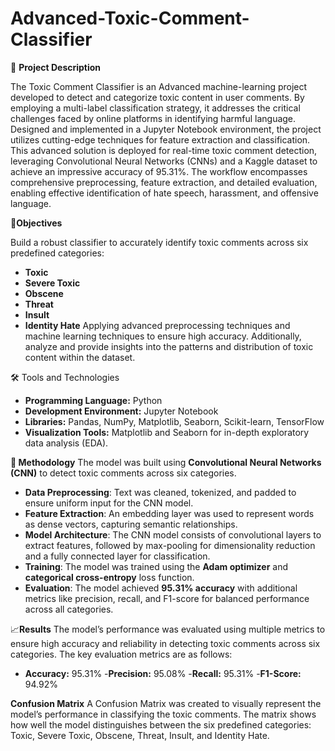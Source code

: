 # Advanced-Toxic-Comment-Classifier

📜 **Project Description**
 
The Toxic Comment Classifier is an Advanced machine-learning project developed to detect and categorize toxic content in user comments. By employing a multi-label classification strategy, it addresses the critical challenges faced by online platforms in identifying harmful language. Designed and implemented in a Jupyter Notebook environment, the project utilizes cutting-edge techniques for feature extraction and classification.
This advanced solution is deployed for real-time toxic comment detection, leveraging Convolutional Neural Networks (CNNs) and a Kaggle dataset to achieve an impressive accuracy of 95.31%. The workflow encompasses comprehensive preprocessing, feature extraction, and detailed evaluation, enabling effective identification of hate speech, harassment, and offensive language.

🎯**Objectives**

Build a robust classifier to accurately identify toxic comments across six predefined categories:
- **Toxic**  
- **Severe Toxic** 
- **Obscene**  
- **Threat**  
- **Insult**  
- **Identity Hate**
Applying advanced preprocessing techniques and machine learning techniques  to ensure high accuracy. Additionally, analyze and provide insights into the patterns and distribution of toxic content within the dataset.

🛠️ Tools and Technologies
- **Programming Language:** Python  
- **Development Environment:** Jupyter Notebook  
- **Libraries:** Pandas, NumPy, Matplotlib, Seaborn, Scikit-learn, TensorFlow  
- **Visualization Tools:** Matplotlib and Seaborn for in-depth exploratory data analysis (EDA).  

**🚀 Methodology**
The model was built using **Convolutional Neural Networks (CNN)** to detect toxic comments across six categories.  
- **Data Preprocessing**: Text was cleaned, tokenized, and padded to ensure uniform input for the CNN model.  
- **Feature Extraction**: An embedding layer was used to represent words as dense vectors, capturing semantic relationships.  
- **Model Architecture**: The CNN model consists of convolutional layers to extract features, followed by max-pooling for dimensionality reduction and a fully connected layer for classification.  
- **Training**: The model was trained using the **Adam optimizer** and **categorical cross-entropy** loss function.  
- **Evaluation**: The model achieved **95.31% accuracy** with additional metrics like precision, recall, and F1-score for balanced performance across all categories.

📈**Results**
The model’s performance was evaluated using multiple metrics to ensure high accuracy and reliability in detecting toxic comments across six categories. The key evaluation metrics are as follows:
- **Accuracy:** 95.31%
-**Precision:** 95.08%
-**Recall:** 95.31%
-**F1-Score:** 94.92%

**Confusion Matrix**
A Confusion Matrix was created to visually represent the model’s performance in classifying the toxic comments. The matrix shows how well the model distinguishes between the six predefined categories: Toxic, Severe Toxic, Obscene, Threat, Insult, and Identity Hate.
 



